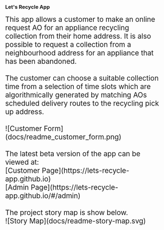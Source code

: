 ### Let's Recycle App

<span style="font-size: 160%; ">
This app allows a customer to make an online request 
AO for an appliance recycling collection from their 
home address. It is also possible to request a collection 
from a neighbourhood address for an appliance that has been abandoned.
<br />
<br />
The customer can choose a suitable collection time from a selection
of time slots which are algorithmically generated by matching 
AOs scheduled delivery routes to the recycling pick up address.  
<br />
<br />
![Customer Form](docs/readme_customer_form.png)
<br />
<br />
The latest beta version of the app can be viewed at:
<br />
[Customer Page](https://lets-recycle-app.github.io)
<br />
[Admin Page](https://lets-recycle-app.github.io/#/admin)
<br />
<br />
The project story map is show below.
<br />
![Story Map](docs/readme-story-map.svg)
</span>

